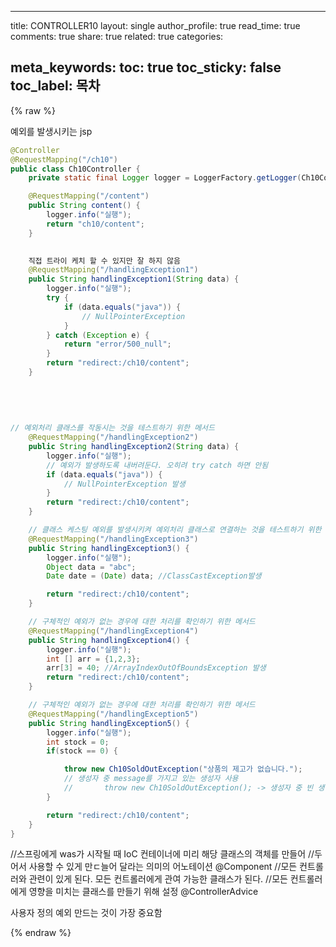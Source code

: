 

---
title: CONTROLLER10
layout: single
author_profile: true
read_time: true
comments: true
share: true
related: true
categories:

meta_keywords:
toc: true
toc_sticky: false
toc_label: 목차
---

 {% raw %}



예외를 발생시키는 jsp

```java
@Controller
@RequestMapping("/ch10")
public class Ch10Controller {
    private static final Logger logger = LoggerFactory.getLogger(Ch10Controller.class);

    @RequestMapping("/content")
    public String content() {
        logger.info("실행");
        return "ch10/content";
    }

    
    직접 트라이 케치 할 수 있지만 잘 하지 않음 
    @RequestMapping("/handlingException1")
    public String handlingException1(String data) {
        logger.info("실행");
        try {
            if (data.equals("java")) {
                // NullPointerException
            }
        } catch (Exception e) {
            return "error/500_null";
        }
        return "redirect:/ch10/content";
    }
    
    
    
    
    
// 예외처리 클래스를 작동시는 것을 테스트하기 위한 메서드
    @RequestMapping("/handlingException2")
    public String handlingException2(String data) {
        logger.info("실행");
        // 예외가 발생하도록 내버려둔다. 오히려 try catch 하면 안됨
        if (data.equals("java")) {
            // NullPointerException 발생
        }
        return "redirect:/ch10/content";
    }

    // 클래스 케스팅 예외를 발생시키켜 예외처리 클래스로 연결하는 것을 테스트하기 위한 메서드
    @RequestMapping("/handlingException3")
    public String handlingException3() {
        logger.info("실행");
        Object data = "abc";
        Date date = (Date) data; //ClassCastException발생 

        return "redirect:/ch10/content";
    }

    // 구체적인 예외가 없는 경우에 대한 처리를 확인하기 위한 메서드
    @RequestMapping("/handlingException4")
    public String handlingException4() {
        logger.info("실행");
        int [] arr = {1,2,3};
        arr[3] = 40; //ArrayIndexOutOfBoundsException 발생
        return "redirect:/ch10/content";
    }

    // 구체적인 예외가 없는 경우에 대한 처리를 확인하기 위한 메서드
    @RequestMapping("/handlingException5")
    public String handlingException5() {
        logger.info("실행");
        int stock = 0;
        if(stock == 0) {

            throw new Ch10SoldOutException("상품의 제고가 없습니다.");
            // 생성자 중 message를 가지고 있는 생성자 사용 
            //		 throw new Ch10SoldOutException(); -> 생성자 중 빈 생성자 호출
        }

        return "redirect:/ch10/content";
    }
}

```





//스프링에게 was가 시작될 때 IoC 컨테이너에 미리 해당 클래스의 객체를 만들어 
//두어서 사용할 수 있게 만ㄷ늘어 달라는 의미의 어노테이션
@Component
//모든 컨트롤러와 관련이 있게 된다. 모든 컨트롤러에게 관여 가능한 클래스가 된다.
//모든 컨트롤러에게 영향을 미치는 클래스를 만들기 위해 설정
@ControllerAdvice





사용자 정의 예외 만드는 것이 가장 중요함



























 {% endraw %}